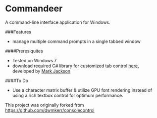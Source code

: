 Commandeer
==============

A command-line interface application for Windows.

###Features
* manage multiple command prompts in a single tabbed window

####Preresiquites
* Tested on Windows 7
* download required C# library for customized tab control [here](http://www.codeproject.com/KB/tabs/NewCustomTabControl/NewCustomTabControlAssembly.zip), developed by [Mark Jackson](http://www.codeproject.com/Members/The-Man-from-U-N-C-L-E) 

####To Do
* Use a character matrix buffer & utilize GPU font rendering instead of using a rich textbox control for optimum performance.

This project was originally forked from https://github.com/dwmkerr/consolecontrol
